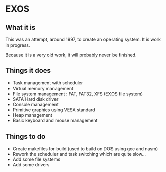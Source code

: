 # EXOS

## What it is

This was an attempt, around 1997, to create an operating system.
It is work in progress.

Because it is a very old work, it will probably never be finished.

## Things it does

* Task management with scheduler
* Virtual memory management
* File system management : FAT, FAT32, XFS (EXOS file system)
* SATA Hard disk driver
* Console management
* Primitive graphics using VESA standard
* Heap management
* Basic keyboard and mouse management

## Things to do

* Create makefiles for build (used to build on DOS using gcc and nasm)
* Rework the scheduler and task switching which are quite slow...
* Add some file systems
* Add some drivers
